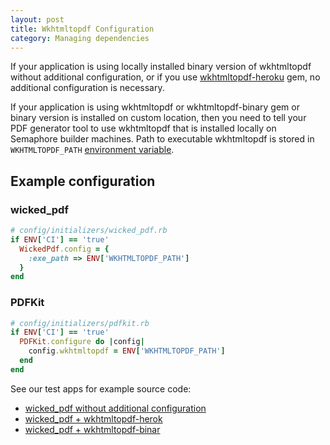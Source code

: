 ```yaml
---
layout: post
title: Wkhtmltopdf Configuration
category: Managing dependencies
---
```


If your application is using locally installed binary version of wkhtmltopdf without additional configuration, or if you use [wkhtmltopdf-heroku](https://github.com/bradphelan/wkhtmltopdf-heroku) gem, no additional configuration is necessary.

If your application is using wkhtmltopdf or wkhtmltopdf-binary gem or binary version is installed on custom location, then you need to tell your PDF generator tool to use wkhtmltopdf that is installed locally on Semaphore builder machines. Path to executable wkhtmltopdf is stored in `WKHTMLTOPDF_PATH` [environment variable](/docs/available-environment-variables.html).

## Example configuration

### wicked_pdf

```ruby
# config/initializers/wicked_pdf.rb
if ENV['CI'] == 'true'
  WickedPdf.config = {
    :exe_path => ENV['WKHTMLTOPDF_PATH']
  }
end
```

### PDFKit

```ruby
# config/initializers/pdfkit.rb
if ENV['CI'] == 'true'
  PDFKit.configure do |config|
    config.wkhtmltopdf = ENV['WKHTMLTOPDF_PATH']
  end
end
```

See our test apps for example source code:

- [wicked_pdf without additional configuration](https://github.com/renderedtext/testapp-capybara-webkit/tree/pdf)
- [wicked_pdf + wkhtmltopdf-herok](:https://github.com/renderedtext/testapp-capybara-webkit/tree/wkhtmltopdf-heroku)
- [wicked_pdf + wkhtmltopdf-binar](:https://github.com/renderedtext/testapp-capybara-webkit/tree/wkhtmltopdf-binary)
